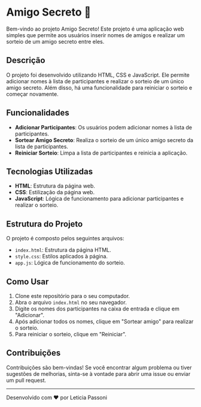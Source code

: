 
# Amigo Secreto 🎉

Bem-vindo ao projeto Amigo Secreto! Este projeto é uma aplicação web simples que permite aos usuários inserir nomes de amigos e realizar um sorteio de um amigo secreto entre eles.

## Descrição

O projeto foi desenvolvido utilizando HTML, CSS e JavaScript. Ele permite adicionar nomes à lista de participantes e realizar o sorteio de um único amigo secreto. Além disso, há uma funcionalidade para reiniciar o sorteio e começar novamente.

## Funcionalidades

- **Adicionar Participantes**: Os usuários podem adicionar nomes à lista de participantes.
- **Sortear Amigo Secreto**: Realiza o sorteio de um único amigo secreto da lista de participantes.
- **Reiniciar Sorteio**: Limpa a lista de participantes e reinicia a aplicação.

## Tecnologias Utilizadas

- **HTML**: Estrutura da página web.
- **CSS**: Estilização da página web.
- **JavaScript**: Lógica de funcionamento para adicionar participantes e realizar o sorteio.

## Estrutura do Projeto

O projeto é composto pelos seguintes arquivos:

- `index.html`: Estrutura da página HTML.
- `style.css`: Estilos aplicados à página.
- `app.js`: Lógica de funcionamento do sorteio.

## Como Usar

1. Clone este repositório para o seu computador.
2. Abra o arquivo `index.html` no seu navegador.
3. Digite os nomes dos participantes na caixa de entrada e clique em "Adicionar".
4. Após adicionar todos os nomes, clique em "Sortear amigo" para realizar o sorteio.
5. Para reiniciar o sorteio, clique em "Reiniciar".

## Contribuições

Contribuições são bem-vindas! Se você encontrar algum problema ou tiver sugestões de melhorias, sinta-se à vontade para abrir uma issue ou enviar um pull request.


---

Desenvolvido com ❤️ por Leticia Passoni
